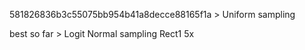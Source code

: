 581826836b3c55075bb954b41a8decce88165f1a > Uniform sampling

best so far > Logit Normal sampling Rect1 5x
